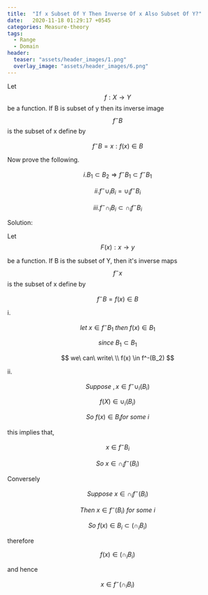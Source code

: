 ```yaml
---
title:  "If x Subset Of Y Then Inverse Of x Also Subset Of Y?"
date:   2020-11-18 01:29:17 +0545
categories: Measure-theory
tags:
  - Range
  - Domain
header:
  teaser: "assets/header_images/1.png"
  overlay_image: "assets/header_images/6.png"
---
```


Let
$$ f : X \rightarrow Y $$ be a function. If  B is subset of  y then its inverse image $$ f^-B $$ is the subset of  x define by 

$$ f^-B = {x : f(x) \in B} $$ 

Now prove the following.
 
$$
i. B_1 \subset B_2 \Rightarrow f^-B_1  \subset f^- B_1 
$$

$$  
ii. f^-\cup_i B_i = \cup_i f^-B_i 
$$ 

$$ 
iii. f^-\cap_i B_i \subset \cap_i f^-B_i
$$
    
Solution: 

Let 
$$ F(x) : x \rightarrow y $$

be a function. If B is the subset of Y, then it's inverse maps 
$$ f^-x $$
is the subset of x define by 

$$ f^-B = { f(x) \in B} $$

i. 

$$
let\ x \in f^-B_1\ then\ f(x) \in B_1 
$$

$$
since\  B_1 \subset B_1 
$$

$$ we\ can\ write\ \\  
f(x) \in f^-(B_2)
$$

ii.

$$ Suppose\ ,  x \in f^-\cup_i(B_i) $$

$$ f(X) \in \cup_i(B_i) $$

$$ So\ f(x) \in B_i for\ some\ i $$ 

this implies that, 

$$ x \in f^-B_i $$

$$ So\ x \in \cap_i f^-(B_i)$$

Conversely 

$$ Suppose\ x \in \cap_i f^-(B_i) $$

$$ Then\  x \in f^-(B_i)\ for\ some\ i   $$
  
$$
So\ f(x) \in B_i \subset (\cap_iB_i) 
$$ 
 
therefore

$$ f(x) \in (\cap_i B_i) $$

and hence

$$ x \in f^-(\cap_iB_i)$$




